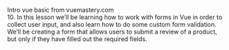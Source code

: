 Intro vue basic from vuemastery.com <br />
10. In this lesson we’ll be learning how to work with forms in Vue in order to collect user input, and also learn how to do some custom form validation. <br />
We’ll be creating a form that allows users to submit a review of a product, but only if they have filled out the required fields.